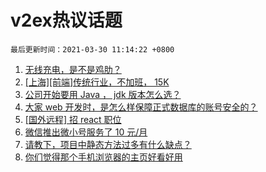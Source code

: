 # v2ex热议话题

`最后更新时间：2021-03-30 11:14:22 +0800`

1. [无线充电，是不是鸡肋？](https://www.v2ex.com/t/766163)
1. [[上海][前端]传统行业，不加班， 15K](https://www.v2ex.com/t/766118)
1. [公司开始要用 Java ， jdk 版本怎么选？](https://www.v2ex.com/t/766378)
1. [大家 web 开发时，是怎么样保障正式数据库的账号安全的？](https://www.v2ex.com/t/766088)
1. [[国外远程] 招 react 职位](https://www.v2ex.com/t/766089)
1. [微信推出微小号服务了 10 元/月](https://www.v2ex.com/t/766369)
1. [请教下，项目中静态方法过多有什么缺点？](https://www.v2ex.com/t/766202)
1. [你们觉得那个手机浏览器的主页好看好用](https://www.v2ex.com/t/766189)

